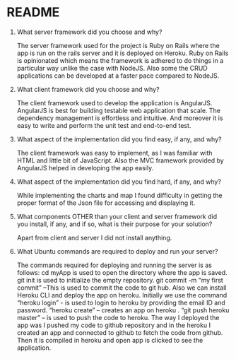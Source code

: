 # README

1. What server framework did you choose and why? 

   The server framework used for the project is Ruby on Rails where the app is run on the rails server and it is deployed on Heroku. Ruby on Rails is opinionated which means the framework is adhered to do things in a particular way unlike the case with NodeJS. Also some the CRUD applications can be developed at a faster pace compared to NodeJS.

2. What client framework did you choose and why?    

   The client framework used to develop the application is AngularJS. AngularJS is best for building testable web application that scale. The dependency management is effortless and intuitive. And moreover it is easy to write and perform the unit test and end-to-end test.

3. 	What aspect of the implementation did you find easy, if any, and why?   

    The client framework was easy to implement, as I was familiar with HTML and little bit of JavaScript. Also the MVC framework provided by AngularJS helped in developing the app easily.

4. 	What aspect of the implementation did you find hard, if any, and why?      

    While implementing the charts and map I found difficulty in getting the proper format of the Json file for accessing and displaying it.

5. 	What components OTHER than your client and server framework did you install, if any,  and if so, what is their purpose for your solution?    

      Apart from client and server I did not install anything.

6. What Ubuntu commands are required to deploy and run your server?

    The commands required for deploying and running the server is as follows:
    cd myApp is used to open the directory where the app is saved.
    git init is used to initialize the empty repository.
    git commit  -m “my first commit” –This is used to commit the code to git hub.
    Also we can install Heroku CLI and deploy the app on heroku. Initially we use the command
    “heroku login”  - is used to login to heroku by providing the email ID and password.
    “heroku create” – creates an app on heroku .
    “git push heroku master” – is used to push the code to heroku.
    The way I deployed the app was I pushed my code to github repository and in the heroku I created an app and connected to github to fetch the code from github. Then it is compiled in heroku and open app is clicked to see the application. 
